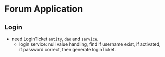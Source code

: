 # Forum Application

## Login

- need LoginTicket `entity`, `dao` and `service`.
  - login service: null value handling, find if username exist, if activated, if password correct, then generate loginTicket.